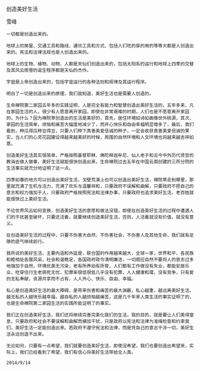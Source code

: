 创造美好生活

雪峰


    一切都是创造出来的。

    地球上的房屋、交通工具和路线、通讯工具和方式、包括人们吃的穿的用的等等大都是人创造出来的。宪法和法律法规也是人创造出来的。

    地球上的生物、植物、动物、人都是天仙们创造出来的，包括太阳系的运行和地球上四季的交替及其风云雨雪的诞生程序都是天仙的杰作。

    宇宙是上帝创造出来的，包括宇宙运行的各种法则和规律及其运行程序。

    明白了一切是创造出来的原理，我们就知道，美好生活也是需要人创造的。

    生命禅院第二家园五年多的实践证明，人是完全有能力和智慧创造出美好生活的。五年多来，凡在家园生活的人，很少有人愿意离开家园，即使在非常艰难的时期，人们也是不愿意离开家园的，为什么？因为禅院草创造出的生活是美好的，首先，居住环境如诗如画像世外桃源，其次，家园的生活简单，烦恼和痛苦大幅度地减少了，而开心快乐和自由幸福明显增多了，最后，我们看到，种瓜得瓜种豆得豆，只要人们种下真善美爱信诚的种子，一定会收获真善美爱信诚的果实，当人们的心灵花园建设得越来越美好的时候，周围的自然环境和人文环境也将越来越吉祥如意。

    创造美好生活其实很简单，严格按照基督耶稣、佛陀释迦牟尼、仙人老子和古今中外历代贤哲的教诲去做人做事，美好生活就能很快创造出来，生命禅院过去五年在中国云南创建的三所分院的生活事实就充分地证明了这一点。

    四季如春的地方可以创造出美好生活，戈壁荒漠上也可以创造出美好生活，禅院草走到哪里，那里就充满了生机与活力，充满了欢乐与温馨祥和，只要政府不误解和曲解，只要政府不把自己的意志和权力强加于人，只要政府严格按照宪法和法律办事，只要政府也追求美好生活，老百姓就能很快过上美好生活。

    不论世界风云如何变换，创造美好生活的意愿和做法没错，即使在创造美好生活的过程中遭遇人们的干扰甚至破坏，只要还活着，就要继续创造美好生活，否则，人活着就没有价值，就没有意义。

    在创造美好生活的过程中，只要不伤害大自然，不伤害社会，不伤害人及其他生命，我们就有足够的底气继续前行。

    我所说的美好生活，主要内涵和外延是，联合国的作用越来越大，全球一家，世界和平，各民族和睦相处各展风采，社会和谐稳定，各国政府政令清明廉洁，一切顺应自然不要将人的意志过多地强加于自然，环境优美无污染，老有所养幼有所育，人们都有工作做没有失业，都能安居乐业，吃穿住行生老病死无忧，犯罪率很低很低几乎没有犯罪，人人健康和蔼，没有竞争，只有爱的无私奉献，资源共享而不占有，人人开心、快乐、自由、幸福。

    私心是创造美好生活的最大障碍，是带来伤害和痛苦的最大渊薮，私心越重，越远离美好生活。越无私的人越快乐越幸福，越自私的人越烦恼越痛苦，这是几千年来人类生活的事实证明了的，也是生命禅院第二家园生活的实践所能证明了的事实。

    我们正在创造美好生活，我们还将继续完善完美化我们的生活，我的目的，就是要让人们美得窒息，只要政府和社会不要误解和曲解而横加干扰，只是政府以宪法和法律为准绳检查和约束我们，美好生活一定能创造出来。若政府不遵守宪法和法律，而是凭自己的意志干涉一切，美好生活永远创造不出来。

    无论如何，只要有一点希望，我们就要创造美好生活，即使没希望，我们也要创造出希望来，实际上，我们已经看到了希望，我们有信心将美好生活带给全人类。

    2014/9/14



